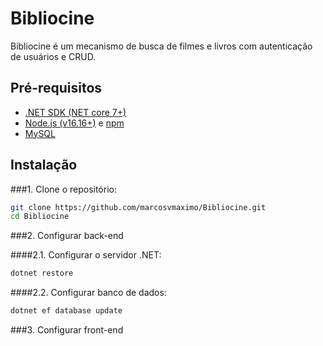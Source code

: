 # Bibliocine

Bibliocine é um mecanismo de busca de filmes e livros com autenticação de usuários e CRUD.

## Pré-requisitos

- [.NET SDK (NET core 7+)](https://dotnet.microsoft.com/download)
- [Node.js (v16.16+)](https://nodejs.org/) e [npm](https://www.npmjs.com/)
- [MySQL]()

## Instalação

###1. Clone o repositório:

   ```bash
   git clone https://github.com/marcosvmaximo/Bibliocine.git
   cd Bibliocine
   ```

###2. Configurar back-end

   ####2.1. Configurar o servidor .NET:

   ```bash
   dotnet restore
   ```
   
   ####2.2. Configurar banco de dados:
   
   ```bash
   dotnet ef database update
   ```

###3. Configurar front-end

